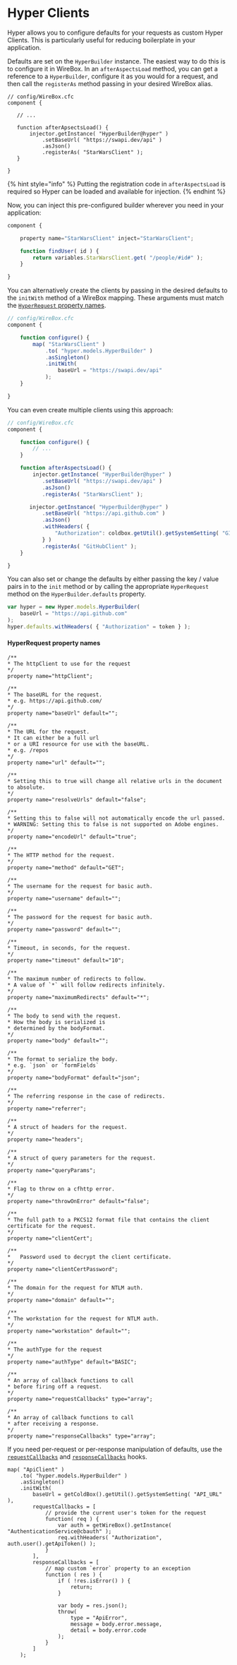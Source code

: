 # Hyper Clients

Hyper allows you to configure defaults for your requests as custom Hyper Clients. This is particularly useful for reducing boilerplate in your application.

Defaults are set on the `HyperBuilder` instance. The easiest way to do this is to configure it in WireBox. In an `afterAspectsLoad` method, you can get a reference to a `HyperBuilder`, configure it as you would for a request, and then call the `registerAs` method passing in your desired WireBox alias.

```cfscript
// config/WireBox.cfc
component {

   // ...
   
   function afterApsectsLoad() {
       injector.getInstance( "HyperBuilder@hyper" )
           .setBaseUrl( "https://swapi.dev/api" )
           .asJson()
           .registerAs( "StarWarsClient" );
   }

}
```

{% hint style="info" %}
Putting the registration code in `afterAspectsLoad` is required so Hyper can be loaded and available for injection.
{% endhint %}

Now, you can inject this pre-configured builder wherever you need in your application:

```js
component {

    property name="StarWarsClient" inject="StarWarsClient";

    function findUser( id ) {
        return variables.StarWarsClient.get( "/people/#id#" );
    }

}
```

You can alternatively create the clients by passing in the desired defaults to the `initWith` method of a WireBox mapping.  These arguments must match the [`HyperRequest` property names](hyper-clients.md#hyperrequest-property-names).

```js
// config/WireBox.cfc
component {

    function configure() {
        map( "StarWarsClient" )
            .to( "hyper.models.HyperBuilder" )
            .asSingleton()
            .initWith(
                baseUrl = "https://swapi.dev/api"
            );
    }

}
```

You can even create multiple clients using this approach:

```js
// config/WireBox.cfc
component {

    function configure() {
        // ...
    }

    function afterAspectsLoad() {
        injector.getInstance( "HyperBuilder@hyper" )
           .setBaseUrl( "https://swapi.dev/api" )
           .asJson()
           .registerAs( "StarWarsClient" );

       injector.getInstance( "HyperBuilder@hyper" )
           .setBaseUrl( "https://api.github.com" )
           .asJson()
           .withHeaders( {
               "Authorization": coldbox.getUtil().getSystemSetting( "GITHUB_TOKEN" )
           } )
           .registerAs( "GitHubClient" );
    }

}
```

You can also set or change the defaults by either passing the key / value pairs in to the `init` method or by calling the appropriate `HyperRequest` method on the `HyperBuilder.defaults` property.

```js
var hyper = new Hyper.models.HyperBuilder(
    baseUrl = "https://api.github.com"
);
hyper.defaults.withHeaders( { "Authorization" = token } );
```

#### HyperRequest property names

```cfscript
/**
* The httpClient to use for the request
*/
property name="httpClient";

/**
* The baseURL for the request.
* e.g. https://api.github.com/
*/
property name="baseUrl" default="";

/**
* The URL for the request.
* It can either be a full url
* or a URI resource for use with the baseURL.
* e.g. /repos
*/
property name="url" default="";

/**
* Setting this to true will change all relative urls in the document to absolute.
*/
property name="resolveUrls" default="false";

/**
* Setting this to false will not automatically encode the url passed.
* WARNING: Setting this to false is not supported on Adobe engines.
*/
property name="encodeUrl" default="true";

/**
* The HTTP method for the request.
*/
property name="method" default="GET";

/**
* The username for the request for basic auth.
*/
property name="username" default="";

/**
* The password for the request for basic auth.
*/
property name="password" default="";

/**
* Timeout, in seconds, for the request.
*/
property name="timeout" default="10";

/**
* The maximum number of redirects to follow.
* A value of `*` will follow redirects infinitely.
*/
property name="maximumRedirects" default="*";

/**
* The body to send with the request.
* How the body is serialized is
* determined by the bodyFormat.
*/
property name="body" default="";

/**
* The format to serialize the body.
* e.g. `json` or `formFields`
*/
property name="bodyFormat" default="json";

/**
* The referring response in the case of redirects.
*/
property name="referrer";

/**
* A struct of headers for the request.
*/
property name="headers";

/**
* A struct of query parameters for the request.
*/
property name="queryParams";

/**
* Flag to throw on a cfhttp error.
*/
property name="throwOnError" default="false";

/**
* The full path to a PKCS12 format file that contains the client certificate for the request.
*/
property name="clientCert";

/**
* 	Password used to decrypt the client certificate.
*/
property name="clientCertPassword";

/**
* The domain for the request for NTLM auth.
*/
property name="domain" default="";

/**
* The workstation for the request for NTLM auth.
*/
property name="workstation" default="";

/**
* The authType for the request
*/
property name="authType" default="BASIC";

/**
* An array of callback functions to call
* before firing off a request.
*/
property name="requestCallbacks" type="array";

/**
* An array of callback functions to call
* after receiving a response.
*/
property name="responseCallbacks" type="array";
```

If you need per-request or per-response manipulation of defaults, use the [`requestCallbacks`](../making-requests/hyperrequest.md#withrequestcallback) and [`responseCallbacks`](../making-requests/hyperrequest.md#withresponsecallback) hooks.

```cfscript
map( "ApiClient" )
    .to( "hyper.models.HyperBuilder" )
    .asSingleton()
    .initWith(
        baseUrl = getColdBox().getUtil().getSystemSetting( "API_URL" ),
        requestCallbacks = [
            // provide the current user's token for the request
            function( req ) {
                var auth = getWireBox().getInstance( "AuthenticationService@cbauth" );
                req.withHeaders( "Authorization", auth.user().getApiToken() );
            }
        ],
        responseCallbacks = [
            // map custom `error` property to an exception
            function ( res ) {
                if ( !res.isError() ) {
                    return;
                }
                
                var body = res.json();
                throw(
                    type = "ApiError",
                    message = body.error.message,
                    detail = body.error.code
                );
            }
        ]
    );
```
